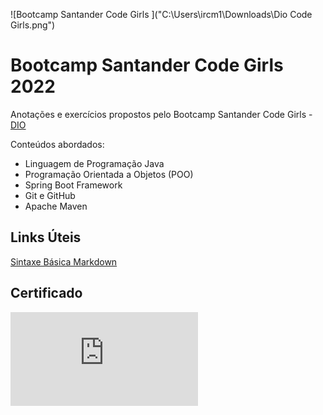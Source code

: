 ![Bootcamp Santander Code Girls ]("C:\Users\ircm1\Downloads\Dio Code Girls.png") 
# Bootcamp Santander Code Girls 2022
Anotações e exercícios propostos pelo Bootcamp Santander Code Girls - [DIO](https://web.dio.me)

Conteúdos abordados:   
- Linguagem de Programação Java
- Programação Orientada a Objetos (POO)
- Spring Boot Framework
- Git e GitHub
- Apache Maven

## Links Úteis
[Sintaxe Básica Markdown](https://www.markdownguide.org/basic-syntax/)

## Certificado
![Certificado Bootcamp Santander Code Girls](https://hermes.digitalinnovation.one/certificates/5A60E5E1.pdf)


